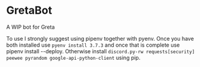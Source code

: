 # GretaBot
A WIP bot for Greta

To use I strongly suggest using pipenv together with pyenv. Once you have both installed use `pyenv install 3.7.3` and once that is complete use pipenv install --deploy.
Otherwise install `discord.py-rw requests[security] peewee pyrandom google-api-python-client` using pip.